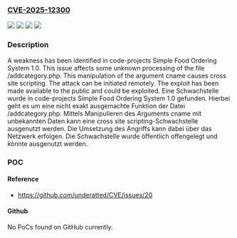 ### [CVE-2025-12300](https://cve.mitre.org/cgi-bin/cvename.cgi?name=CVE-2025-12300)
![](https://img.shields.io/static/v1?label=Product&message=Simple%20Food%20Ordering%20System&color=blue)
![](https://img.shields.io/static/v1?label=Version&message=1.0%20&color=brightgreen)
![](https://img.shields.io/static/v1?label=Vulnerability&message=Code%20Injection&color=brightgreen)
![](https://img.shields.io/static/v1?label=Vulnerability&message=Cross%20Site%20Scripting&color=brightgreen)

### Description

A weakness has been identified in code-projects Simple Food Ordering System 1.0. This issue affects some unknown processing of the file /addcategory.php. This manipulation of the argument cname causes cross site scripting. The attack can be initiated remotely. The exploit has been made available to the public and could be exploited.
Eine Schwachstelle wurde in code-projects Simple Food Ordering System 1.0 gefunden. Hierbei geht es um eine nicht exakt ausgemachte Funktion der Datei /addcategory.php. Mittels Manipulieren des Arguments cname mit unbekannten Daten kann eine cross site scripting-Schwachstelle ausgenutzt werden. Die Umsetzung des Angriffs kann dabei über das Netzwerk erfolgen. Die Schwachstelle wurde öffentlich offengelegt und könnte ausgenutzt werden.

### POC

#### Reference
- https://github.com/underatted/CVE/issues/20

#### Github
No PoCs found on GitHub currently.

